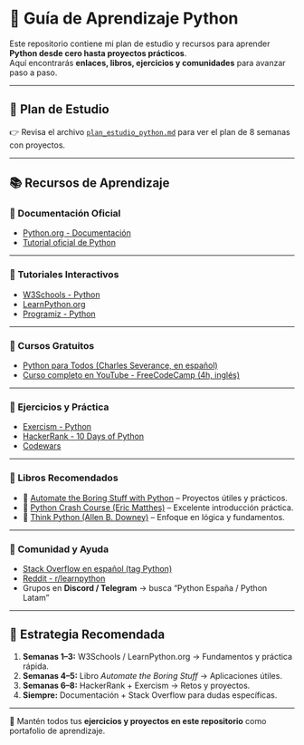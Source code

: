 # 🐍 Guía de Aprendizaje Python

Este repositorio contiene mi plan de estudio y recursos para aprender **Python desde cero hasta proyectos prácticos**.  
Aquí encontrarás **enlaces, libros, ejercicios y comunidades** para avanzar paso a paso.  

---

## 📅 Plan de Estudio
👉 Revisa el archivo [`plan_estudio_python.md`](Proyectos/actividades.md) para ver el plan de 8 semanas con proyectos.

---

## 📚 Recursos de Aprendizaje

### 🔹 Documentación Oficial
- [Python.org - Documentación](https://docs.python.org/es/3/)  
- [Tutorial oficial de Python](https://docs.python.org/es/3/tutorial/index.html)

---

### 🔹 Tutoriales Interactivos
- [W3Schools - Python](https://www.w3schools.com/python/)  
- [LearnPython.org](https://www.learnpython.org/)  
- [Programiz - Python](https://www.programiz.com/python-programming)  

---

### 🔹 Cursos Gratuitos
- [Python para Todos (Charles Severance, en español)](https://www.py4e.com/es)  
- [Curso completo en YouTube - FreeCodeCamp (4h, inglés)](https://www.youtube.com/watch?v=rfscVS0vtbw)  

---

### 🔹 Ejercicios y Práctica
- [Exercism - Python](https://exercism.org/tracks/python)  
- [HackerRank - 10 Days of Python](https://www.hackerrank.com/domains/tutorials/10-days-of-python)  
- [Codewars](https://www.codewars.com/)  

---

### 🔹 Libros Recomendados
- 📘 [Automate the Boring Stuff with Python](https://automatetheboringstuff.com/) – Proyectos útiles y prácticos.  
- 📘 [Python Crash Course (Eric Matthes)](https://ehmatthes.github.io/pcc_2e/) – Excelente introducción práctica.  
- 📘 [Think Python (Allen B. Downey)](https://greenteapress.com/wp/think-python-2e/) – Enfoque en lógica y fundamentos.  

---

### 🔹 Comunidad y Ayuda
- [Stack Overflow en español (tag Python)](https://es.stackoverflow.com/questions/tagged/python)  
- [Reddit - r/learnpython](https://www.reddit.com/r/learnpython/)  
- Grupos en **Discord / Telegram** → busca “Python España / Python Latam”  

---

## 🚀 Estrategia Recomendada
1. **Semanas 1–3:** W3Schools / LearnPython.org → Fundamentos y práctica rápida.  
2. **Semanas 4–5:** Libro *Automate the Boring Stuff* → Aplicaciones útiles.  
3. **Semanas 6–8:** HackerRank + Exercism → Retos y proyectos.  
4. **Siempre:** Documentación + Stack Overflow para dudas específicas.  

---

📌 Mantén todos tus **ejercicios y proyectos en este repositorio** como portafolio de aprendizaje.  
